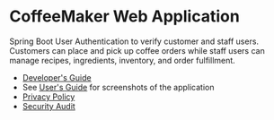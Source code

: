 # CoffeeMaker Web Application

Spring Boot User Authentication to verify customer and staff users. Customers can place and pick up coffee orders while staff users can manage recipes, ingredients, inventory, and order fulfillment.


<ul>
  <li><a href="https://github.com/slbae/coffeemaker/wiki/Developer's-Guide">Developer's Guide</a></li>
  <li>See <a href="https://github.com/slbae/coffeemaker/wiki/User's-Guide">User's Guide</a> for screenshots of the application</li>
  <li><a href="https://github.com/slbae/coffeemaker/wiki/Privacy-Policy">Privacy Policy</a></li>
  <li><a href="https://github.com/slbae/coffeemaker/wiki/Security-Audit">Security Audit</a></li>
</ul>
